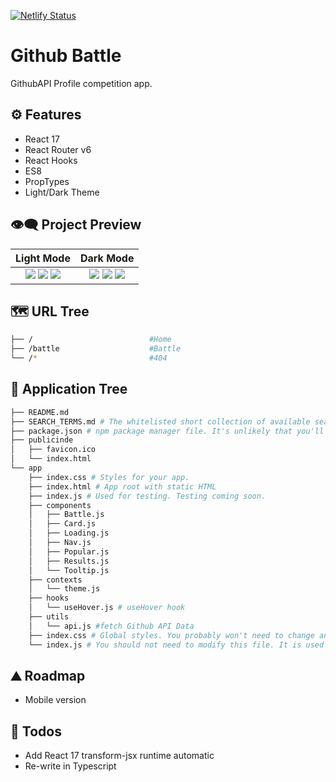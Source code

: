 [![Netlify Status](https://api.netlify.com/api/v1/badges/f61d8db0-2e2d-4e58-9b69-80741fec3113/deploy-status)](https://app.netlify.com/sites/github-battle-js/deploys)

# Github Battle

GithubAPI Profile competition app.

## ⚙ Features

- React 17
- React Router v6
- React Hooks
- ES8
- PropTypes
- Light/Dark Theme

## 👁️‍🗨️ Project Preview

|                                                                                                                                                         Light Mode                                                                                                                                                         |                                                                                                                                                         Dark Mode                                                                                                                                                          |
| :------------------------------------------------------------------------------------------------------------------------------------------------------------------------------------------------------------------------------------------------------------------------------------------------------------------------: | :------------------------------------------------------------------------------------------------------------------------------------------------------------------------------------------------------------------------------------------------------------------------------------------------------------------------: |
| ![](https://user-images.githubusercontent.com/2933430/53439193-c39e1f00-39be-11e9-848f-d327f0ef5f53.png) ![](https://user-images.githubusercontent.com/2933430/53439196-c39e1f00-39be-11e9-875e-6f4aea52f099.png) ![](https://user-images.githubusercontent.com/2933430/53439197-c39e1f00-39be-11e9-8d17-d303692e5dd2.png) | ![](https://user-images.githubusercontent.com/2933430/53439194-c39e1f00-39be-11e9-8302-dcea6dae726a.png) ![](https://user-images.githubusercontent.com/2933430/53439195-c39e1f00-39be-11e9-9d10-488311266460.png) ![](https://user-images.githubusercontent.com/2933430/53439198-c39e1f00-39be-11e9-8bb8-d12687113a2e.png) |

## 🗺 URL Tree

```bash
├── /                          #Home
├── /battle                    #Battle
└── /*                         #404
```

## 🌿 Application Tree

```bash
├── README.md
├── SEARCH_TERMS.md # The whitelisted short collection of available search terms for you to use with your app.
├── package.json # npm package manager file. It's unlikely that you'll need to modify this.
├── publicinde
│   ├── favicon.ico
│   └── index.html
└── app
    ├── index.css # Styles for your app.
    ├── index.html # App root with static HTML
    ├── index.js # Used for testing. Testing coming soon.
    ├── components
    │   ├── Battle.js
    │   ├── Card.js
    │   ├── Loading.js
    │   ├── Nav.js
    │   ├── Popular.js
    │   ├── Results.js
    │   └── Tooltip.js
    ├── contexts
    │   └── theme.js
    ├── hooks
    │   └── useHover.js # useHover hook
    ├── utils
    │   └── api.js #fetch Github API Data
    ├── index.css # Global styles. You probably won't need to change anything here.
    └── index.js # You should not need to modify this file. It is used for DOM rendering only.
```

## ⛰️ Roadmap

- Mobile version

## 📝 Todos

- Add React 17 transform-jsx runtime automatic
- Re-write in Typescript

